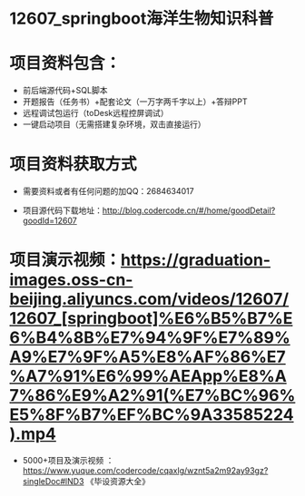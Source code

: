 #   12607_springboot海洋生物知识科普

#   项目资料包含：
*    前后端源代码+SQL脚本
*    开题报告（任务书）+配套论文（一万字两千字以上）+答辩PPT
*   远程调试包运行（toDesk远程控屏调试）
*   一键启动项目（无需搭建复杂环境，双击直接运行）


#   项目资料获取方式
*   需要资料或者有任何问题的加QQ：2684634017

*   项目源代码下载地址：http://blog.codercode.cn/#/home/goodDetail?goodId=12607

#  项目演示视频：https://graduation-images.oss-cn-beijing.aliyuncs.com/videos/12607/12607_[springboot]%E6%B5%B7%E6%B4%8B%E7%94%9F%E7%89%A9%E7%9F%A5%E8%AF%86%E7%A7%91%E6%99%AEApp%E8%A7%86%E9%A2%91(%E7%BC%96%E5%8F%B7%EF%BC%9A33585224).mp4

*  5000+项目及演示视频 ：https://www.yuque.com/codercode/cqaxlg/wznt5a2m92ay93gz?singleDoc#lND3 《毕设资源大全》
